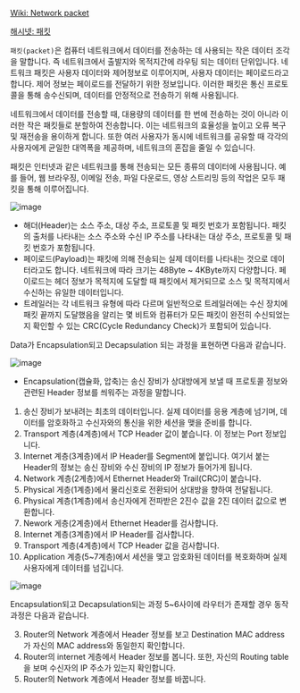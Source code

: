 [Wiki: Network packet](https://en.wikipedia.org/wiki/Network_packet#Internet_protocol)

[해시넷: 패킷](http://wiki.hash.kr/index.php/%ED%8C%A8%ED%82%B7#:~:text=%ED%8C%A8%ED%82%B7%EC%9D%80%20%EC%A0%95%EB%B3%B4%20%EA%B8%B0%EC%88%A0%EC%97%90%EC%84%9C,%ED%95%98%EC%97%AC%20%EB%8D%B0%EC%9D%B4%ED%84%B0%EB%A5%BC%20%EC%A0%84%EC%86%A1%ED%95%9C%EB%8B%A4.)

`패킷(packet)`은 컴퓨터 네트워크에서 데이터를 전송하는 데 사용되는 작은 데이터 조각을 말합니다. 즉 네트워크에서 출발지와 목적지간에 라우팅 되는 데이터 단위입니다. 네트워크 패킷은 사용자 데이터와 제어정보로 이루어지며, 사용자 데이터는 페이로드라고 합니다. 제어 정보는 페이로드를 전달하기 위한 정보입니다. 이러한 패킷은 통신 프로토콜을 통해 송수신되며, 데이터를 안정적으로 전송하기 위해 사용됩니다.

네트워크에서 데이터를 전송할 때, 대용량의 데이터를 한 번에 전송하는 것이 아니라 이러한 작은 패킷들로 분할하여 전송합니다. 이는 네트워크의 효율성을 높이고 오류 복구 및 재전송을 용이하게 합니다. 또한 여러 사용자가 동시에 네트워크를 공유할 때 각각의 사용자에게 균일한 대역폭을 제공하며, 네트워크의 혼잡을 줄일 수 있습니다.

패킷은 인터넷과 같은 네트워크를 통해 전송되는 모든 종류의 데이터에 사용됩니다. 예를 들어, 웹 브라우징, 이메일 전송, 파일 다운로드, 영상 스트리밍 등의 작업은 모두 패킷을 통해 이루어집니다.

![image](https://github.com/kbmhansungb/kbmhansungb.github.io/assets/56149613/a5eede84-9f17-483a-b12d-08d5c5fd7f45)

* 해더(Header)는 소스 주소, 대상 주소, 프로토콜 및 패킷 번호가 포함됩니다. 패킷의 출처를 나타내는 소스 주소와 수신 IP 주소를 나타내는 대상 주소, 프로토콜 및 패킷 번호가 포함됩니다.
* 페이로드(Payload)는 패킷에 의해 전송되는 실제 데이터를 나타내는 것으로 데이터라고도 합니다. 네트워크에 따라 크기는 48Byte ~ 4KByte까지 다양합니다. 페이로드는 헤더 정보가 목적지에 도달할 때 패킷에서 제거되므로 소스 및 목적지에서 수신하는 유일한 데이터입니다.
* 트레일러는 각 네트워크 유형에 따라 다르며 일반적으로 트레일러에는 수신 장치에 패킷 끝까지 도달했음을 알리는 몇 비트와 컴퓨터가 모든 패킷이 완전히 수신되었는지 확인할 수 있는 CRC(Cycle Redundancy Check)가 포함되어 있습니다.

Data가 Encapsulation되고 Decapsulation 되는 과정을 표현하면 다음과 같습니다.

![image](https://github.com/kbmhansungb/kbmhansungb.github.io/assets/56149613/aeb0f4f4-855e-459e-9d7d-8b143f2804d8)

* Encapsulation(캡슐화, 압축)는 송신 장비가 상대방에게 보낼 때 프로토콜 정보와 관련된 Header 정보를 씌워주는 과정을 말합니다.

1. 송신 장비가 보내려는 최초의 데이터입니다. 실제 데이터를 응용 계층에 넘기며, 데이터를 암호화하고 수신자와의 통신을 위한 세션을 맺을 준비를 합니다.
2. Transport 계층(4계층)에서 TCP Header 값이 붙습니다. 이 정보는 Port 정보입니다.
3. Internet 계층(3계층)에서 IP Header를 Segment에 붙입니다. 여기서 붙는 Header의 정보는 송신 장비와 수신 장비의 IP 정보가 들어가게 됩니다.
4. Network 계층(2계층)에서 Ethernet Header와 Trail(CRC)이 붙습니다.
5. Physical 게층(1계층)에서 물리신호로 전환되어 상대방을 향하여 전달됩니다.
6. Physical 계층(1계층)에서 송신자에게 전파받은 2진수 값을 2진 데이터 값으로 변환합니다.
7. Nework 게층(2계층)에서 Ethernet Header를 검사합니다.
8. Internet 계층(3계층)에서 IP Header를 검사합니다.
9. Transport 계층(4계층)에서 TCP Header 값을 검사합니다.
10. Application 계층(5~7계층)에서 세션을 맺고 암호화된 데이터를 복호화하며 실제 사용자에게 데이터를 넘깁니다.

![image](https://github.com/kbmhansungb/kbmhansungb.github.io/assets/56149613/a081ff4d-c1ca-42f9-b396-702884455620)


Encapsulation되고 Decapsulation되는 과정 5~6사이에 라우터가 존재할 경우 동작 과정은 다음과 같습니다.

3. Router의 Network 계층에서 Header 정보를 보고 Destination MAC address가 자신의 MAC address와 동일한지 확인합니다.
4. Router의 internet 게층에서 Header 정보를 봅니다. 또한, 자신의 Routing table을 보며 수신자의 IP 주소가 있는지 확인합니다.
5. Router의 Network 계층에서 Header 정보를 바꿉니다.

